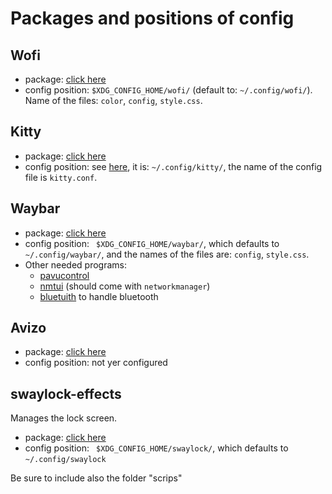# Packages and positions of config
## Wofi
- package: [click here](https://archlinux.org/packages/extra/x86_64/wofi/)
- config position: `$XDG_CONFIG_HOME/wofi/` (default to: `~/.config/wofi/`). Name of the files: `color`, `config`, `style.css`.
## Kitty
- package: [click here](https://archlinux.org/packages/extra/x86_64/kitty/)
- config position: see [here](https://sw.kovidgoyal.net/kitty/conf/), it is: `~/.config/kitty/`, the name of the config file is `kitty.conf`.
## Waybar
- package: [click here](https://archlinux.org/packages/extra/x86_64/waybar/)
- config position: ` $XDG_CONFIG_HOME/waybar/`, which defaults to `~/.config/waybar/`, and the names of the files are: `config`, `style.css`.
- Other needed programs:
    - [pavucontrol](https://archlinux.org/packages/extra/x86_64/pavucontrol/)
    - [nmtui](https://man.archlinux.org/man/nmtui.1) (should come with `networkmanager`)
    - [bluetuith](https://aur.archlinux.org/packages/bluetuith-bin) to handle bluetooth
## Avizo
- package: [click here](https://aur.archlinux.org/packages/avizo)
- config position: not yer configured
## swaylock-effects
Manages the lock screen.
- package: [click here](https://aur.archlinux.org/packages/swaylock-effects)
- config position: ` $XDG_CONFIG_HOME/swaylock/`, which defaults to `~/.config/swaylock`

Be sure to include also the folder "scrips"